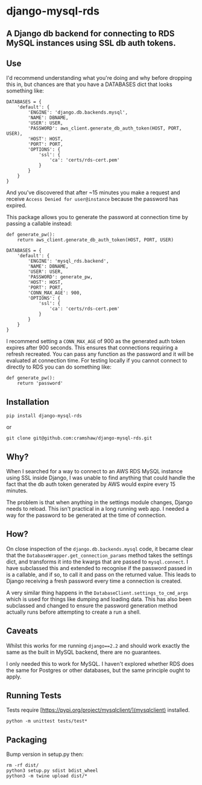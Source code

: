 # django-mysql-rds

## A Django db backend for connecting to RDS MySQL instances using SSL db auth tokens.

## Use

I'd recommend understanding what you're doing and why before dropping this in, but chances are that you have a DATABASES dict that looks something like:

```
DATABASES = {
    'default': {
        'ENGINE': 'django.db.backends.mysql',
        'NAME': DBNAME,
        'USER': USER,
        'PASSWORD': aws_client.generate_db_auth_token(HOST, PORT, USER),
        'HOST': HOST,
        'PORT': PORT,
        'OPTIONS': {
            'ssl': {
                'ca': 'certs/rds-cert.pem'
            }
        }
    }
}
```
And you've discovered that after ~15 minutes you make a request and receive `Access Denied for user@instance` because the password has expired.

This package allows you to generate the password at connection time by passing a callable instead:

```
def generate_pw():
    return aws_client.generate_db_auth_token(HOST, PORT, USER)

DATABASES = {
    'default': {
        'ENGINE': 'mysql_rds.backend',
        'NAME': DBNAME,
        'USER': USER,
        'PASSWORD': generate_pw,
        'HOST': HOST,
        'PORT': PORT,
        'CONN_MAX_AGE': 900,
        'OPTIONS': {
            'ssl': {
                'ca': 'certs/rds-cert.pem'
            }
        }
    }
}
```

I recommend setting a `CONN_MAX_AGE` of 900 as the generated auth token expires after 900 seconds. This ensures that connections requiring a refresh recreated. You can pass any function as the password and it will be evaluated at connection time. For testing locally if you cannot connect to directly to RDS you can do something like:

```
def generate_pw():
    return 'password'
```

## Installation

```
pip install django-mysql-rds
```

or 

```
git clone git@github.com:cramshaw/django-mysql-rds.git
```

## Why?
When I searched for a way to connect to an AWS RDS MySQL instance using SSL inside Django, I was unable to find anything that could handle the fact that the db auth token generated by AWS would expire every 15 minutes.

The problem is that when anything in the settings module changes, Django needs to reload. This isn't practical in a long running web app. I needed a way for the password to be generated at the time of connection.

## How?

On close inspection of the `django.db.backends.mysql` code, it became clear that the `DatabaseWrapper.get_connection_params` method takes the settings dict, and transforms it into the kwargs that are passed to `mysql.connect`. I have subclassed this and extended to recognise if the password passed in is a callable, and if so, to call it and pass on the returned value. This leads to 
Django receiving a fresh password every time a connection is created.

A very similar thing happens in the `DatabaseClient.settings_to_cmd_args` which is used for things like dumping and loading data. This has also been subclassed and changed to ensure the password generation method actually runs before attempting to create a run a shell.

## Caveats

Whilst this works for me running `django==2.2` and should work exactly the same as the built in MySQL backend, there are no guarantees.

I only needed this to work for MySQL. I haven't explored whether RDS does the same for Postgres or other databases, but the same principle ought to apply.

## Running Tests

Tests require [https://pypi.org/project/mysqlclient/](mysqlclient) installed.

```
python -m unittest tests/test*
```

## Packaging

Bump version in setup.py
then:
```
rm -rf dist/
python3 setup.py sdist bdist_wheel
python3 -m twine upload dist/*
```